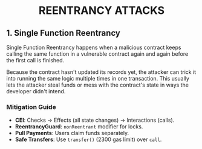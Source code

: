 <div align="center">

# REENTRANCY ATTACKS

</div>

## 1. Single Function Reentrancy

Single Function Reentrancy happens when a malicious contract keeps calling the same function in a vulnerable contract again and again before the first call is finished.

Because the contract hasn't updated its records yet, the attacker can trick it into running the same logic multiple times in one transaction. This usually lets the attacker steal funds or mess with the contract's state in ways the developer didn't intend.

### Mitigation Guide

- **CEI**: Checks → Effects (all state changes) → Interactions (calls).
- **ReentrancyGuard**: `nonReentrant` modifier for locks.
- **Pull Payments**: Users claim funds separately.
- **Safe Transfers**: Use `transfer()` (2300 gas limit) over `call`.